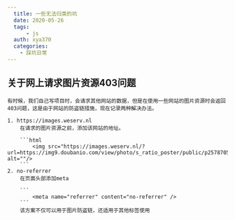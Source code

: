 ```yaml
---
  title: 一些无法归类的坑
  date: 2020-05-26
  tags:
      - js
  auth: xya370
  categories:
    - 踩坑日常
---
```


## 关于网上请求图片资源403问题
    有时候，我们自己写项目时，会请求其他网站的数据，但是在使用一些网站的图片资源时会返回403问题，这是由于网站的防盗链措施，现在记录两种解决办法。

    1. https://images.weserv.nl
        在请求的图片资源之前，添加该网站的地址。

        ```html
            <img src="https://images.weserv.nl/?url=https://img9.doubanio.com/view/photo/s_ratio_poster/public/p2578705064.jpg" alt=""/>
        ```
    2. no-referrer
        在页面头部添加meta

        ```
            <meta name="referrer" content="no-referrer" />
        ```
        该方案不仅可以用于图片防盗链，还适用于其他标签使用
